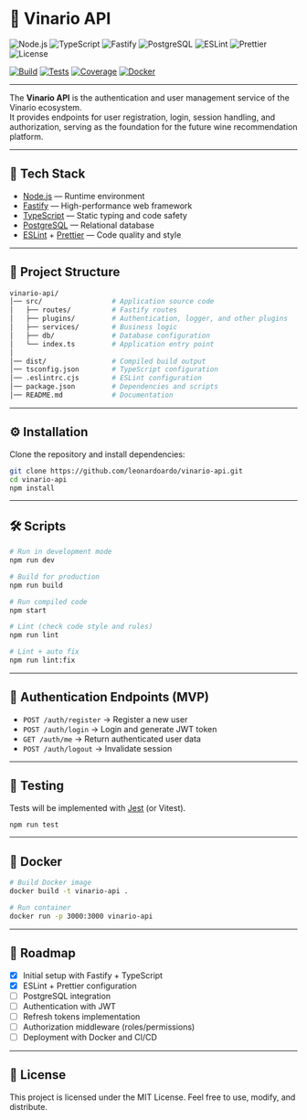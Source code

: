 # 🍷 Vinario API

![Node.js](https://img.shields.io/badge/Node.js-18%2B-43853D?logo=node.js&logoColor=white)
![TypeScript](https://img.shields.io/badge/TypeScript-5.x-3178C6?logo=typescript&logoColor=white)
![Fastify](https://img.shields.io/badge/Fastify-Framework-000000?logo=fastify&logoColor=white)
![PostgreSQL](https://img.shields.io/badge/Postgres-DB-336791?logo=postgresql&logoColor=white)
![ESLint](https://img.shields.io/badge/Lint-ESLint-4B32C3?logo=eslint&logoColor=white)
![Prettier](https://img.shields.io/badge/Format-Prettier-F7B93E?logo=prettier&logoColor=black)
![License](https://img.shields.io/badge/License-MIT-green)

[![Build](https://github.com/leonardoardo/vinario-api/actions/workflows/ci.yml/badge.svg)](https://github.com/leonardoardo/vinario-api/actions/workflows/ci.yml)
[![Tests](https://img.shields.io/github/actions/workflow/status/leonardoardo/vinario-api/ci.yml?label=tests&logo=jest)](https://github.com/leonardoardo/vinario-api/actions)
[![Coverage](https://img.shields.io/codecov/c/github/leonardoardo/vinario-api?logo=codecov)](https://codecov.io/gh/leonardoardo/vinario-api)
[![Docker](https://img.shields.io/docker/image-size/leonardoardo/vinario-api?label=docker&logo=docker)](https://hub.docker.com/r/leonardoardo/vinario-api)

---

The **Vinario API** is the authentication and user management service of the Vinario ecosystem.  
It provides endpoints for user registration, login, session handling, and authorization, serving as the foundation for the future wine recommendation platform.

---

## 🚀 Tech Stack

- [Node.js](https://nodejs.org/) — Runtime environment  
- [Fastify](https://fastify.dev/) — High-performance web framework  
- [TypeScript](https://www.typescriptlang.org/) — Static typing and code safety  
- [PostgreSQL](https://www.postgresql.org/) — Relational database  
- [ESLint](https://eslint.org/) + [Prettier](https://prettier.io/) — Code quality and style  

---

## 📂 Project Structure

```bash
vinario-api/
│── src/                 # Application source code
│   ├── routes/          # Fastify routes
│   ├── plugins/         # Authentication, logger, and other plugins
│   ├── services/        # Business logic
│   ├── db/              # Database configuration
│   └── index.ts         # Application entry point
│
│── dist/                # Compiled build output
│── tsconfig.json        # TypeScript configuration
│── .eslintrc.cjs        # ESLint configuration
│── package.json         # Dependencies and scripts
│── README.md            # Documentation
````

---

## ⚙️ Installation

Clone the repository and install dependencies:

```bash
git clone https://github.com/leonardoardo/vinario-api.git
cd vinario-api
npm install
```

---

## 🛠️ Scripts

```bash
# Run in development mode
npm run dev

# Build for production
npm run build

# Run compiled code
npm start

# Lint (check code style and rules)
npm run lint

# Lint + auto fix
npm run lint:fix
```

---

## 🔑 Authentication Endpoints (MVP)

* `POST /auth/register` → Register a new user
* `POST /auth/login` → Login and generate JWT token
* `GET /auth/me` → Return authenticated user data
* `POST /auth/logout` → Invalidate session

---

## 🧪 Testing

Tests will be implemented with [Jest](https://jestjs.io/) (or Vitest).

```bash
npm run test
```

---

## 🐳 Docker

```bash
# Build Docker image
docker build -t vinario-api .

# Run container
docker run -p 3000:3000 vinario-api
```

---

## 📌 Roadmap

* [x] Initial setup with Fastify + TypeScript
* [x] ESLint + Prettier configuration
* [ ] PostgreSQL integration
* [ ] Authentication with JWT
* [ ] Refresh tokens implementation
* [ ] Authorization middleware (roles/permissions)
* [ ] Deployment with Docker and CI/CD

---

## 📜 License

This project is licensed under the MIT License.
Feel free to use, modify, and distribute.